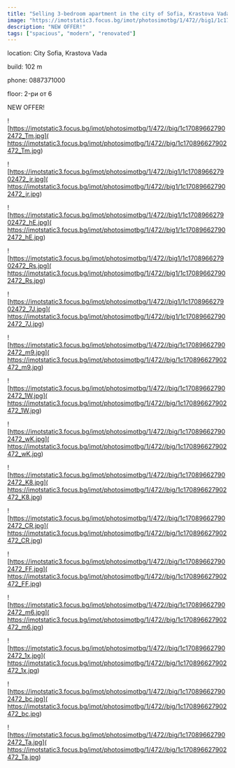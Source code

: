 ```yaml
---
title: "Selling 3-bedroom apartment in the city of Sofia, Krastova Vada - 102 sq.m / 280000 EUR "
image: "https://imotstatic3.focus.bg/imot/photosimotbg/1/472//big1/1c170896627902472_Du.jpg"
description: "NEW OFFER!"
tags: ["spacious", "modern", "renovated"]
---
```


location: City Sofia, Krastova Vada

build: 102 m

phone: 0887371000

floor: 2-ри от 6

NEW OFFER!


![https://imotstatic3.focus.bg/imot/photosimotbg/1/472//big/1c170896627902472_Tm.jpg]( https://imotstatic3.focus.bg/imot/photosimotbg/1/472//big/1c170896627902472_Tm.jpg)


![https://imotstatic3.focus.bg/imot/photosimotbg/1/472//big1/1c170896627902472_jr.jpg]( https://imotstatic3.focus.bg/imot/photosimotbg/1/472//big1/1c170896627902472_jr.jpg)


![https://imotstatic3.focus.bg/imot/photosimotbg/1/472//big1/1c170896627902472_hE.jpg]( https://imotstatic3.focus.bg/imot/photosimotbg/1/472//big1/1c170896627902472_hE.jpg)


![https://imotstatic3.focus.bg/imot/photosimotbg/1/472//big1/1c170896627902472_Rs.jpg]( https://imotstatic3.focus.bg/imot/photosimotbg/1/472//big1/1c170896627902472_Rs.jpg)


![https://imotstatic3.focus.bg/imot/photosimotbg/1/472//big1/1c170896627902472_7J.jpg]( https://imotstatic3.focus.bg/imot/photosimotbg/1/472//big1/1c170896627902472_7J.jpg)


![https://imotstatic3.focus.bg/imot/photosimotbg/1/472//big/1c170896627902472_m9.jpg]( https://imotstatic3.focus.bg/imot/photosimotbg/1/472//big/1c170896627902472_m9.jpg)


![https://imotstatic3.focus.bg/imot/photosimotbg/1/472//big/1c170896627902472_1W.jpg]( https://imotstatic3.focus.bg/imot/photosimotbg/1/472//big/1c170896627902472_1W.jpg)


![https://imotstatic3.focus.bg/imot/photosimotbg/1/472//big/1c170896627902472_wK.jpg]( https://imotstatic3.focus.bg/imot/photosimotbg/1/472//big/1c170896627902472_wK.jpg)


![https://imotstatic3.focus.bg/imot/photosimotbg/1/472//big/1c170896627902472_K8.jpg]( https://imotstatic3.focus.bg/imot/photosimotbg/1/472//big/1c170896627902472_K8.jpg)


![https://imotstatic3.focus.bg/imot/photosimotbg/1/472//big/1c170896627902472_CR.jpg]( https://imotstatic3.focus.bg/imot/photosimotbg/1/472//big/1c170896627902472_CR.jpg)


![https://imotstatic3.focus.bg/imot/photosimotbg/1/472//big/1c170896627902472_FF.jpg]( https://imotstatic3.focus.bg/imot/photosimotbg/1/472//big/1c170896627902472_FF.jpg)


![https://imotstatic3.focus.bg/imot/photosimotbg/1/472//big/1c170896627902472_m6.jpg]( https://imotstatic3.focus.bg/imot/photosimotbg/1/472//big/1c170896627902472_m6.jpg)


![https://imotstatic3.focus.bg/imot/photosimotbg/1/472//big/1c170896627902472_1x.jpg]( https://imotstatic3.focus.bg/imot/photosimotbg/1/472//big/1c170896627902472_1x.jpg)


![https://imotstatic3.focus.bg/imot/photosimotbg/1/472//big/1c170896627902472_bc.jpg]( https://imotstatic3.focus.bg/imot/photosimotbg/1/472//big/1c170896627902472_bc.jpg)


![https://imotstatic3.focus.bg/imot/photosimotbg/1/472//big/1c170896627902472_Ta.jpg]( https://imotstatic3.focus.bg/imot/photosimotbg/1/472//big/1c170896627902472_Ta.jpg)


